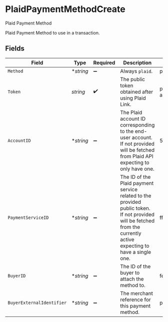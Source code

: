 # PlaidPaymentMethodCreate

Plaid Payment Method

Plaid Payment Method to use in a transaction.


## Fields

| Field                                                                                                                                                               | Type                                                                                                                                                                | Required                                                                                                                                                            | Description                                                                                                                                                         | Example                                                                                                                                                             |
| ------------------------------------------------------------------------------------------------------------------------------------------------------------------- | ------------------------------------------------------------------------------------------------------------------------------------------------------------------- | ------------------------------------------------------------------------------------------------------------------------------------------------------------------- | ------------------------------------------------------------------------------------------------------------------------------------------------------------------- | ------------------------------------------------------------------------------------------------------------------------------------------------------------------- |
| `Method`                                                                                                                                                            | **string*                                                                                                                                                           | :heavy_minus_sign:                                                                                                                                                  | Always `plaid`.                                                                                                                                                     | plaid                                                                                                                                                               |
| `Token`                                                                                                                                                             | *string*                                                                                                                                                            | :heavy_check_mark:                                                                                                                                                  | The public token obtained after using Plaid Link.                                                                                                                   | public-sandbox-7147ceee-816c-4272-a7f4-544f5c3d4d16                                                                                                                 |
| `AccountID`                                                                                                                                                         | **string*                                                                                                                                                           | :heavy_minus_sign:                                                                                                                                                  | The Plaid account ID corresponding to the end-user account. If not provided will be fetched from Plaid API expecting to only have one.                              | 5BpEdV8iZNBBvN9yw8pGfLbnqo5QWbF5lgzPe                                                                                                                               |
| `PaymentServiceID`                                                                                                                                                  | **string*                                                                                                                                                           | :heavy_minus_sign:                                                                                                                                                  | The ID of the Plaid payment service related to the provided public token. If not provided will be fetched from the currently active expecting to have a single one. | fffd152a-9532-4087-9a4f-de58754210f0                                                                                                                                |
| `BuyerID`                                                                                                                                                           | **string*                                                                                                                                                           | :heavy_minus_sign:                                                                                                                                                  | The ID of the buyer to attach the method to.                                                                                                                        | fe26475d-ec3e-4884-9553-f7356683f7f9                                                                                                                                |
| `BuyerExternalIdentifier`                                                                                                                                           | **string*                                                                                                                                                           | :heavy_minus_sign:                                                                                                                                                  | The merchant reference for this payment method.                                                                                                                     | payment-method-12345                                                                                                                                                |